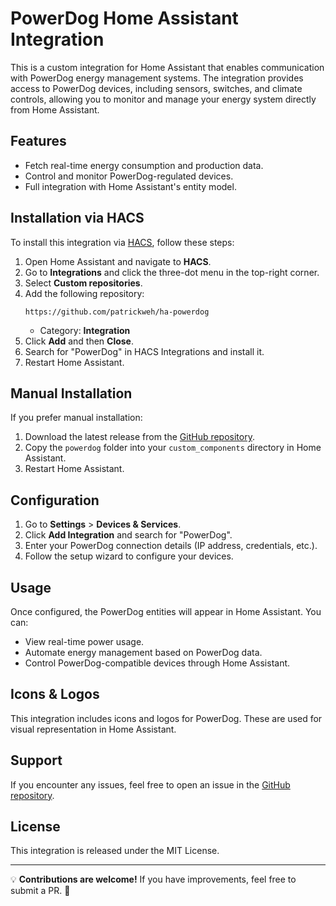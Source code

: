 # PowerDog Home Assistant Integration

This is a custom integration for Home Assistant that enables communication with PowerDog energy management systems. The integration provides access to PowerDog devices, including sensors, switches, and climate controls, allowing you to monitor and manage your energy system directly from Home Assistant.

## Features
- Fetch real-time energy consumption and production data.
- Control and monitor PowerDog-regulated devices.
- Full integration with Home Assistant's entity model.

## Installation via HACS
To install this integration via [HACS](https://hacs.xyz/), follow these steps:

1. Open Home Assistant and navigate to **HACS**.
2. Go to **Integrations** and click the three-dot menu in the top-right corner.
3. Select **Custom repositories**.
4. Add the following repository:
   ```
   https://github.com/patrickweh/ha-powerdog
   ```
    - Category: **Integration**
5. Click **Add** and then **Close**.
6. Search for "PowerDog" in HACS Integrations and install it.
7. Restart Home Assistant.

## Manual Installation
If you prefer manual installation:
1. Download the latest release from the [GitHub repository](https://github.com/patrickweh/ha-powerdog).
2. Copy the `powerdog` folder into your `custom_components` directory in Home Assistant.
3. Restart Home Assistant.

## Configuration
1. Go to **Settings** > **Devices & Services**.
2. Click **Add Integration** and search for "PowerDog".
3. Enter your PowerDog connection details (IP address, credentials, etc.).
4. Follow the setup wizard to configure your devices.

## Usage
Once configured, the PowerDog entities will appear in Home Assistant. You can:
- View real-time power usage.
- Automate energy management based on PowerDog data.
- Control PowerDog-compatible devices through Home Assistant.

## Icons & Logos
This integration includes icons and logos for PowerDog. These are used for visual representation in Home Assistant.

## Support
If you encounter any issues, feel free to open an issue in the [GitHub repository](https://github.com/patrickweh/ha-powerdog/issues).

## License
This integration is released under the MIT License.

---
💡 **Contributions are welcome!** If you have improvements, feel free to submit a PR. 🚀

